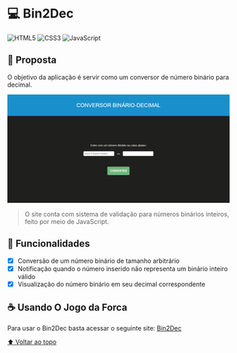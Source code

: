# 💻 Bin2Dec

![HTML5](https://img.shields.io/badge/HTML5-E34F26?style=for-the-badge&logo=html5&logoColor=white)
![CSS3](https://img.shields.io/badge/CSS3-1572B6?style=for-the-badge&logo=css3&logoColor=white)
![JavaScript](https://img.shields.io/badge/javascript-%23323330.svg?style=for-the-badge&logo=javascript&logoColor=%23F7DF1E)

## 🎯 Proposta

O objetivo da aplicação é servir como um conversor de número binário para decimal.

<img src="../../home/assets/images/bin2dec.png" alt="imagem do site Bin2Dec">

> O site conta com sistema de validação para números binários inteiros, feito por meio de JavaScript.

## 🚀 Funcionalidades

- [x] Conversão de um número binário de tamanho arbitrário
- [x] Notificação quando o número inserido não representa um binário inteiro válido
- [x] Visualização do número binário em seu decimal correspondente

## ☕ Usando O Jogo da Forca

Para usar o Bin2Dec basta acessar o seguinte site: [Bin2Dec](https://lucashenrique-dev.github.io/app-ideas/projects/Bin2Dec/index.html)

[⬆ Voltar ao topo](#-bin2dec)

